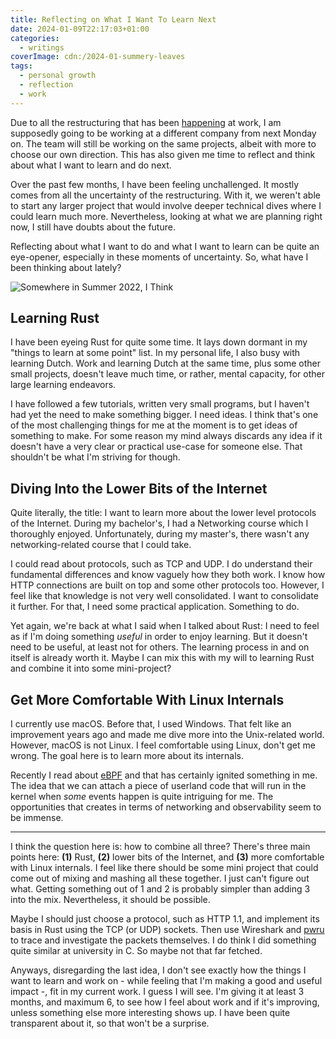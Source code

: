 ```yaml
---
title: Reflecting on What I Want To Learn Next
date: 2024-01-09T22:17:03+01:00
categories:
  - writings
coverImage: cdn:/2024-01-summery-leaves
tags:
  - personal growth
  - reflection
  - work
---
```


Due to all the restructuring that has been [happening](https://protocol.ai/blog/advancing-ipfs-and-libp2p-governance/) at work, I am supposedly going to be working at a different company from next Monday on. The team will still be working on the same projects, albeit with more to choose our own direction. This has also given me time to reflect and think about what I want to learn and do next.

<!--more-->

Over the past few months, I have been feeling unchallenged. It mostly comes from all the uncertainty of the restructuring. With it, we weren't able to start any larger project that would involve deeper technical dives where I could learn much more. Nevertheless, looking at what we are planning right now, I still have doubts about the future.

Reflecting about what I want to do and what I want to learn can be quite an eye-opener, especially in these moments of uncertainty. So, what have I been thinking about lately?

![Somewhere in Summer 2022, I Think](cdn:/2024-01-summery-leaves?class=fw)

## Learning Rust

I have been eyeing Rust for quite some time. It lays down dormant in my "things to learn at some point" list. In my personal life, I also busy with learning Dutch. Work and learning Dutch at the same time, plus some other small projects, doesn't leave much time, or rather, mental capacity, for other large learning endeavors.

I have followed a few tutorials, written very small programs, but I haven't had yet the need to make something bigger. I need ideas. I think that's one of the most challenging things for me at the moment is to get ideas of something to make. For some reason my mind always discards any idea if it doesn't have a very clear or practical use-case for someone else. That shouldn't be what I'm striving for though.

## Diving Into the Lower Bits of the Internet

Quite literally, the title: I want to learn more about the lower level protocols of the Internet. During my bachelor's, I had a Networking course which I thoroughly enjoyed. Unfortunately, during my master's, there wasn't any networking-related course that I could take.

I could read about protocols, such as TCP and UDP. I do understand their fundamental differences and know vaguely how they both work. I know how HTTP connections are built on top and some other protocols too. However, I feel like that knowledge is not very well consolidated. I want to consolidate it further. For that, I need some practical application. Something to do.

Yet again, we're back at what I said when I talked about Rust: I need to feel as if I'm doing something *useful* in order to enjoy learning. But it doesn't need to be useful, at least not for others. The learning process in and on itself is already worth it. Maybe I can mix this with my will to learning Rust and combine it into some mini-project?

## Get More Comfortable With Linux Internals

I currently use macOS. Before that, I used Windows. That felt like an improvement years ago and made me dive more into the Unix-related world. However, macOS is not Linux. I feel comfortable using Linux, don't get me wrong. The goal here is to learn more about its internals.

Recently I read about [eBPF](https://ebpf.io/) and that has certainly ignited something in me. The idea that we can attach a piece of userland code that will run in the kernel when *some* events happen is quite intriguing for me. The opportunities that creates in terms of networking and observability seem to be immense.

---

I think the question here is: how to combine all three? There's three main points here: **‌(1)** Rust, **‌(2)** lower bits of the Internet, and **‌(3)** more comfortable with Linux internals. I feel like there should be some mini project that could come out of mixing and mashing all these together. I just can't figure out what. Getting something out of 1 and 2 is probably simpler than adding 3 into the mix. Nevertheless, it should be possible.

Maybe I should just choose a protocol, such as HTTP 1.1, and implement its basis in Rust using the TCP (or UDP) sockets. Then use Wireshark and [pwru](https://github.com/cilium/pwru) to trace and investigate the packets themselves. I do think I did something quite similar at university in C. So maybe not that far fetched.

Anyways, disregarding the last idea, I don't see exactly how the things I want to learn and work on - while feeling that I'm making a good and useful impact -, fit in my current work. I guess I will see. I'm giving it at least 3 months, and maximum 6, to see how I feel about work and if it's improving, unless something else more interesting shows up. I have been quite transparent about it, so that won't be a surprise.
